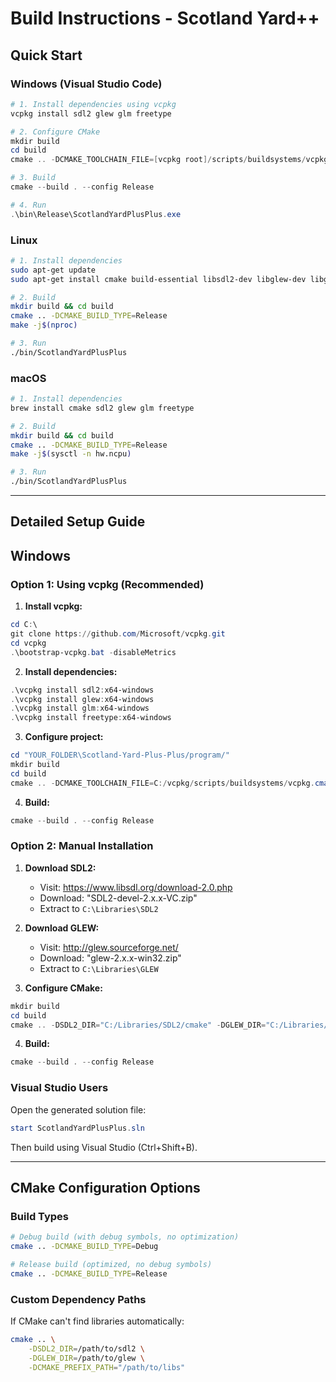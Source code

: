 # Build Instructions - Scotland Yard++

## Quick Start

### Windows (Visual Studio Code)

```powershell
# 1. Install dependencies using vcpkg
vcpkg install sdl2 glew glm freetype

# 2. Configure CMake
mkdir build
cd build
cmake .. -DCMAKE_TOOLCHAIN_FILE=[vcpkg root]/scripts/buildsystems/vcpkg.cmake

# 3. Build
cmake --build . --config Release

# 4. Run
.\bin\Release\ScotlandYardPlusPlus.exe
```

### Linux

```bash
# 1. Install dependencies
sudo apt-get update
sudo apt-get install cmake build-essential libsdl2-dev libglew-dev libgl1-mesa-dev libglm-dev libfreetype6-dev

# 2. Build
mkdir build && cd build
cmake .. -DCMAKE_BUILD_TYPE=Release
make -j$(nproc)

# 3. Run
./bin/ScotlandYardPlusPlus
```

### macOS

```bash
# 1. Install dependencies
brew install cmake sdl2 glew glm freetype

# 2. Build
mkdir build && cd build
cmake .. -DCMAKE_BUILD_TYPE=Release
make -j$(sysctl -n hw.ncpu)

# 3. Run
./bin/ScotlandYardPlusPlus
```

---

## Detailed Setup Guide

## Windows

### Option 1: Using vcpkg (Recommended)

1. **Install vcpkg:**
```powershell
cd C:\
git clone https://github.com/Microsoft/vcpkg.git
cd vcpkg
.\bootstrap-vcpkg.bat -disableMetrics
```

2. **Install dependencies:**
```powershell
.\vcpkg install sdl2:x64-windows
.\vcpkg install glew:x64-windows
.\vcpkg install glm:x64-windows
.\vcpkg install freetype:x64-windows
```

3. **Configure project:**
```powershell
cd "YOUR_FOLDER\Scotland-Yard-Plus-Plus/program/"
mkdir build
cd build
cmake .. -DCMAKE_TOOLCHAIN_FILE=C:/vcpkg/scripts/buildsystems/vcpkg.cmake
```

4. **Build:**
```powershell
cmake --build . --config Release
```

### Option 2: Manual Installation

1. **Download SDL2:**
   - Visit: https://www.libsdl.org/download-2.0.php
   - Download: "SDL2-devel-2.x.x-VC.zip"
   - Extract to `C:\Libraries\SDL2`

2. **Download GLEW:**
   - Visit: http://glew.sourceforge.net/
   - Download: "glew-2.x.x-win32.zip"
   - Extract to `C:\Libraries\GLEW`

3. **Configure CMake:**
```powershell
mkdir build
cd build
cmake .. -DSDL2_DIR="C:/Libraries/SDL2/cmake" -DGLEW_DIR="C:/Libraries/GLEW"
```

4. **Build:**
```powershell
cmake --build . --config Release
```

### Visual Studio Users

Open the generated solution file:
```powershell
start ScotlandYardPlusPlus.sln
```

Then build using Visual Studio (Ctrl+Shift+B).

---

## CMake Configuration Options

### Build Types

```bash
# Debug build (with debug symbols, no optimization)
cmake .. -DCMAKE_BUILD_TYPE=Debug

# Release build (optimized, no debug symbols)
cmake .. -DCMAKE_BUILD_TYPE=Release
```

### Custom Dependency Paths

If CMake can't find libraries automatically:

```bash
cmake .. \
    -DSDL2_DIR=/path/to/sdl2 \
    -DGLEW_DIR=/path/to/glew \
    -DCMAKE_PREFIX_PATH="/path/to/libs"
```